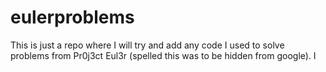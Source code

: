 # eulerproblems

This is just a repo where I will try and add any code I used to solve problems from Pr0j3ct Eul3r (spelled this was to be hidden from google). I
